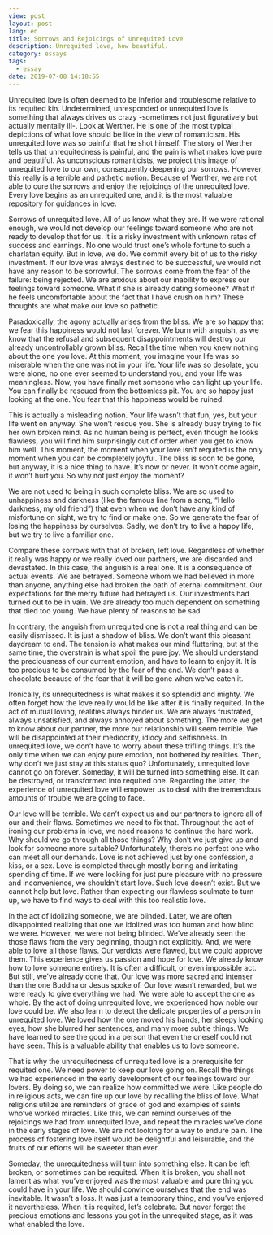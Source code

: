 ```yaml
---
view: post
layout: post
lang: en
title: Sorrows and Rejoicings of Unrequited Love
description: Unrequited love, how beautiful.
category: essays
tags:
  - essay
date: 2019-07-08 14:18:55
---
```


Unrequited love is often deemed to be inferior and troublesome relative to its requited kin. Undetermined, unresponded or unrequited love is something that always drives us crazy -sometimes not just figuratively but actually mentally ill-. Look at Werther. He is one of the most typical depictions of what love should be like in the view of romanticism. His unrequited love was so painful that he shot himself. The story of Werther tells us that unrequitedness is painful, and the pain is what makes love pure and beautiful. As unconscious romanticists, we project this image of unrequited love to our own, consequently deepening our sorrows. However, this really is a terrible and pathetic notion. Because of Werther, we are not able to cure the sorrows and enjoy the rejoicings of the unrequited love. Every love begins as an unrequited one, and it is the most valuable repository for guidances in love.

Sorrows of unrequited love. All of us know what they are. If we were rational enough, we would not develop our feelings toward someone who are not ready to develop that for us. It is a risky investment with unknown rates of success and earnings. No one would trust one’s whole fortune to such a charlatan equity. But in love, we do. We commit every bit of us to the risky investment. If our love was always destined to be successful, we would not have any reason to be sorrowful. The sorrows come from the fear of the failure: being rejected. We are anxious about our inability to express our feelings toward someone. What if she is already dating someone? What if he feels uncomfortable about the fact that I have crush on him? These thoughts are what make our love so pathetic.

Paradoxically, the agony actually arises from the bliss. We are so happy that we fear this happiness would not last forever. We burn with anguish, as we know that the refusal and subsequent disappointments will destroy our already uncontrollably grown bliss. Recall the time when you knew nothing about the one you love. At this moment, you imagine your life was so miserable when the one was not in your life. Your life was so desolate, you were alone, no one ever seemed to understand you, and your life was meaningless. Now, you have finally met someone who can light up your life. You can finally be rescued from the bottomless pit. You are so happy just looking at the one. You fear that this happiness would be ruined.

This is actually a misleading notion. Your life wasn’t that fun, yes, but your life went on anyway. She won’t rescue you. She is already busy trying to fix her own broken mind. As no human being is perfect, even though he looks flawless, you will find him surprisingly out of order when you get to know him well. This moment, the moment when your love isn’t requited is the only moment when you can be completely joyful. The bliss is soon to be gone, but anyway, it is a nice thing to have.  It’s now or never. It won’t come again, it won’t hurt you. So why not just enjoy the moment?

We are not used to being in such complete bliss. We are so used to unhappiness and darkness (like the famous line from a song, “Hello darkness, my old friend”) that even when we don’t have any kind of misfortune on sight, we try to find or make one. So we generate the fear of losing the happiness by ourselves.  Sadly, we don’t try to live a happy life, but we try to live a familiar one.

Compare these sorrows with that of broken, left love. Regardless of whether it really was  happy or we really loved our partners, we are discarded and devastated. In this case, the anguish is a real one. It is a consequence of actual events. We are betrayed. Someone whom we had believed in more than anyone, anything else had broken the oath of eternal commitment. Our expectations for the merry future had betrayed us. Our investments had turned out to be in vain. We are already too much dependent on something that died too young. We have plenty of reasons to be sad.

In contrary, the anguish from unrequited one is not a real thing and can be easily dismissed. It is just a shadow of bliss. We don’t want this pleasant daydream to end. The tension is what makes our mind fluttering, but at the same time, the overstrain is what spoil the pure joy. We should understand the preciousness of our current emotion, and have to learn to enjoy it. It is too precious to be consumed by the fear of the end. We don’t pass a chocolate because of the fear that it will be gone when we’ve eaten it.

Ironically, its unrequitedness is what makes it so splendid and mighty. We often forget how the love really would be like after it is finally requited. In the act of mutual loving, realities always hinder us. We are always frustrated, always unsatisfied, and always annoyed about something. The more we get to know about our partner, the more our relationship will seem terrible. We will be disappointed at their mediocrity, idiocy and selfishness.  In unrequited love, we don’t have to worry about these trifling things. It’s the only time when we can enjoy pure emotion, not bothered by realities. Then, why don’t we just stay at this status quo? Unfortunately, unrequited love cannot go on forever. Someday, it will be turned into something else. It can be destroyed, or transformed into requited one. Regarding the latter, the experience of unrequited love will empower us to deal with the tremendous amounts of trouble we are going to face.

Our love will be terrible. We can’t expect us and our partners to ignore all of our and their flaws. Sometimes we need to fix that. Throughout the act of ironing our problems in love, we need reasons to continue the hard work. Why should we go through all those things? Why don’t we just give up and look for someone more suitable? Unfortunately, there’s no perfect one who can meet all our demands. Love is not achieved just by one confession, a kiss, or a sex. Love is completed through mostly boring and irritating spending of time. If we were looking for just pure pleasure with no pressure and inconvenience, we shouldn’t start love. Such love doesn’t exist. But we cannot help but love. Rather than expecting our flawless soulmate to turn up, we have to find ways to deal with this too realistic love.

In the act of idolizing someone, we are blinded. Later, we are often disappointed realizing that one we idolized was too human and how blind we were. However, we were not being blinded. We’ve already seen the those flaws from the very beginning, though not explicitly. And, we were able to love all those flaws. Our verdicts were flawed, but we could approve them. This experience gives us passion and hope for love. We already know how to love someone entirely. It is often a difficult, or even impossible act. But still, we’ve already done that. Our love was more sacred and intenser than the one Buddha or Jesus spoke of. Our love wasn’t rewarded, but we were ready to give everything we had. We were able to accept the one as whole. By the act of doing unrequited love, we experienced how noble our love could be. We also learn to detect the delicate properties of a person in unrequited love. We loved how the one moved his hands, her sleepy looking eyes, how she blurred her sentences, and many more subtle things. We have learned to see the good in a person that even the oneself could not have seen. This is a valuable ability that enables us to love someone.

That is why the unrequitedness of unrequited love is a prerequisite for requited one. We need power to keep our love going on. Recall the things we had experienced in the early development of our feelings toward our lovers. By doing so, we can realize how committed we were. Like people do in religious acts, we can fire up our love by recalling the bliss of love. What religions utilize are reminders of grace of god and examples of saints who’ve worked miracles. Like this, we can remind ourselves of the rejoicings we had from unrequited love, and repeat the miracles we’ve done in the early stages of love. We are not looking for a way to endure pain. The process of fostering love itself would be delightful and leisurable, and the fruits of our efforts will be sweeter than ever.

Someday, the unrequitedness will turn into something else. It can be left broken, or sometimes can be requited. When it is broken, you shall not lament as what you’ve enjoyed was the most valuable and pure thing you could have in your life. We should convince ourselves that the end was inevitable. It wasn’t a loss. It was just a temporary thing, and you’ve enjoyed it nevertheless. When it is requited, let’s celebrate. But never forget the precious emotions and lessons you got in the unrequited stage, as it was what enabled the love.
